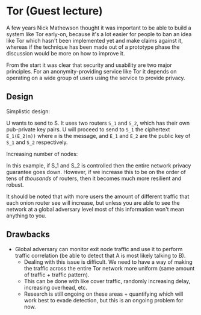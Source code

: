 # Tor (Guest lecture)

A few years Nick Mathewson thought it was important to be able to build a system like Tor early-on, because it's a lot easier for people to ban an idea like Tor which hasn't been implemented yet and make claims against it, whereas if the technique has been made out of a prototype phase the discussion would be more on how to improve it.

From the start it was clear that security and usability are two major principles. For an anonymity-providing service like Tor it depends on operating on a wide group of users using the service to provide privacy.

## Design

Simplistic design:

U wants to send to S. It uses two routers `S_1` and `S_2`, which has their own pub-private key pairs. U will proceed to send to `S_1` the ciphertext `E_1(E_2(m))` where `m` is the message, and `E_1` and `E_2` are the public key of `S_1` and `S_2` respectively.

Increasing number of nodes:

In this example, if S_1 and S_2 is controlled then the entire network privacy guarantee goes down. However, if we increase this to be on the order of tens of *thousands* of routers, then it becomes much more resilient and robust.

It should be noted that with more users the amount of different traffic that each onion router see will increase, but unless you are able to see the network at a global adversary level most of this information won't mean anything to you.

## Drawbacks

- Global adversary can monitor exit node traffic and use it to perform traffic correlation (be able to detect that A is most likely talking to B). 
  - Dealing with this issue is difficult. We need to have a way of making the traffic across the entire Tor network more uniform (same amount of traffic + traffic pattern). 
  - This can be done with like cover traffic, randomly increasing delay, increasing overhead, etc. 
  - Research is still ongoing on these areas + quantifying which will work best to evade detection, but this is an ongoing problem for now.

